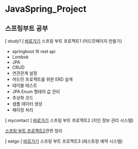 # JavaSpring_Project

## 스프링부트 공부

[ study1 ] [바로가기](https://github.com/Leeseonha/JavaSpring_Project/tree/master/study1)
스프링 부트 프로젝트1 (어드민페이지 만들기)

- springboot 와 rest api
- Lombok
- JPA
- CRUD
- 연관관계 설정
- 어드민 프로젝트를 위한 ERD 설계
- 테이블 테스트
- JPA Enum 형태의 값 관리
- 추상화 코드
- 샘플 데이터 생성
- 페이징 처리



[ mycontact ] [바로가기](https://github.com/Leeseonha/JavaSpring_Project/tree/master/mycontact)
스프링 부트 프로젝트2 (지인 정보 관리 시스템)

[스프링 부트 프로젝트2](https://github.com/Leeseonha/JavaSpring_Project/blob/master/JavaSpring_Project2.md)관련 정리



[ eatgo ] [바로가기](https://github.com/Leeseonha/JavaSpring_Project/tree/master/eatgo)
스프링 부트 프로젝트3 (레스토랑 예약 시스템)